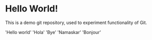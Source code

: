 Hello World!
===========
This is a demo git repository, used to experiment functionality of Git. 

'Hello world'
'Hola'
'Bye'
'Namaskar'
'Bonjour'


